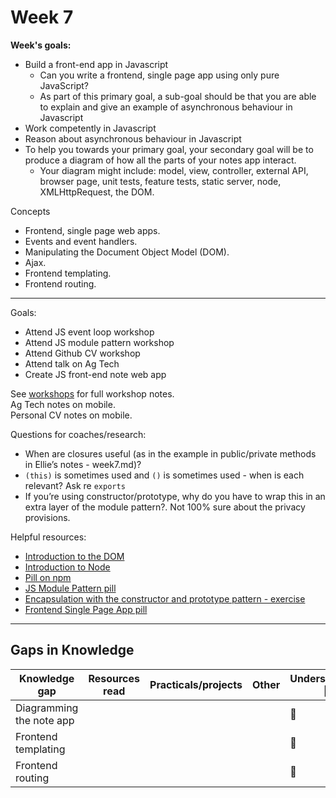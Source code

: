 # Week 7
 
**Week's goals:**
- Build a front-end app in Javascript
  - Can you write a frontend, single page app using only pure JavaScript?
  - As part of this primary goal, a sub-goal should be that you are able to explain and give an example of asynchronous behaviour in Javascript
- Work competently in Javascript
- Reason about asynchronous behaviour in Javascript
- To help you towards your primary goal, your secondary goal will be to produce a diagram of how all the parts of your notes app interact.
  - Your diagram might include: model, view, controller, external API, browser page, unit tests, feature tests, static server, node, XMLHttpRequest, the DOM.

Concepts
- Frontend, single page web apps.
- Events and event handlers.
- Manipulating the Document Object Model (DOM).
- Ajax.
- Frontend templating.
- Frontend routing.

------------------

Goals:
- Attend JS event loop workshop
- Attend JS module pattern workshop
- Attend Github CV workshop
- Attend talk on Ag Tech
- Create JS front-end note web app

See [workshops](https://github.com/JKBero/Makers-Notes/Workshops.md) for full workshop notes.  
Ag Tech notes on mobile.  
Personal CV notes on mobile.  

Questions for coaches/research:
- When are closures useful (as in the example in public/private methods in Ellie’s notes - week7.md)?
- ```(this)``` is sometimes used and ```()``` is sometimes used - when is each relevant? Ask re ```exports```
- If you’re using constructor/prototype, why do you have to wrap this in an extra layer of the module pattern?. Not 100% sure about the privacy provisions.

Helpful resources:
- [Introduction to the DOM](https://developer.mozilla.org/en-US/docs/Web/API/Document_Object_Model/Introduction)
- [Introduction to Node](https://github.com/makersacademy/course/blob/master/pills/node.md)
- [Pill on npm](https://github.com/makersacademy/course/blob/master/pills/npm.md)
- [JS Module Pattern pill](https://github.com/makersacademy/course/blob/master/pills/javascript_module_pattern.md)
- [Encapsulation with the constructor and prototype pattern - exercise](https://github.com/makersacademy/skills-workshops/tree/master/week-5/encapsulation_with_constructor_and_prototype_pattern)
- [Frontend Single Page App pill](https://github.com/makersacademy/course/blob/master/pills/frontend_single_page_app.md)

------------------  
  
  ## Gaps in Knowledge
  
| Knowledge gap | Resources read | Practicals/projects | Other | Understanding :vertical_traffic_light: |
| --- | --- | --- | --- | --- |
| Diagramming the note app | | | | :closed_book: |
| Frontend templating | | | | :closed_book: |
| Frontend routing | | | | :closed_book: |
